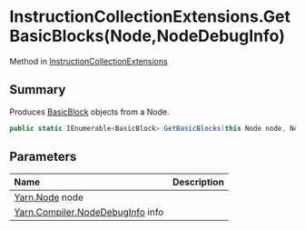 # InstructionCollectionExtensions.GetBasicBlocks(Node,NodeDebugInfo)

Method in [InstructionCollectionExtensions](/docs/api/csharp/yarn.compiler.instructioncollectionextensions.md)

## Summary


Produces  <a href="yarn.compiler.basicblock.md">BasicBlock</a>  objects from a Node.


```csharp
public static IEnumerable<BasicBlock> GetBasicBlocks(this Node node, NodeDebugInfo info)
```

## Parameters

|Name|Description|
|:---|:---|
|[Yarn.Node](/docs/api/csharp/yarn.node.md) node||
|[Yarn.Compiler.NodeDebugInfo](/docs/api/csharp/yarn.compiler.nodedebuginfo.md) info||

